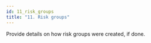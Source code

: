 ```yaml
---
id: 11_risk_groups
title: "11. Risk groups"
---
```

Provide details on how risk groups were created, if done. 